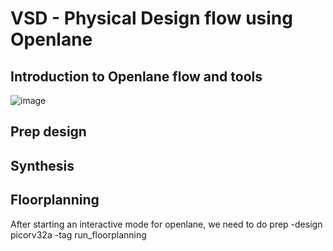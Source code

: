 # VSD - Physical Design flow using Openlane
## Introduction to Openlane flow and tools
![image](https://user-images.githubusercontent.com/125300415/224268894-44bac0f7-2962-4915-bb65-10a25d2ea8e6.png)

## Prep design
## Synthesis

## Floorplanning
After starting an interactive mode for openlane, we need to do 
prep -design picorv32a -tag <synthesis run tag name>
run_floorplanning

